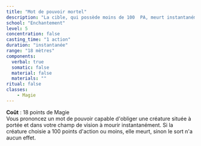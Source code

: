 ```yaml
---
title: "Mot de pouvoir mortel"
description: "La cible, qui possède moins de 100  PA, meurt instantanément."
school: "Enchantement"
level: 5
concentration: false
casting_time: "1 action"
duration: "instantanée"
range: "18 mètres"
components:
  verbal: true
  somatic: false
  material: false
  materials: ""
ritual: false
classes:
    - Magie
---
```

**Coût** : 18 points de Magie  
Vous prononcez un mot de pouvoir capable d'obliger une créature située à portée et dans votre champ de vision à mourir instantanément. Si la créature choisie a 100 points d'action ou moins, elle meurt, sinon le sort n'a aucun effet.
